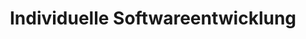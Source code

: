 ---
layout: services
order: 1
title: Individuelle Softwareentwicklung
tagline: Maßgeschneiderte Lösungen für komplexe Herausforderungen
content: Unser Entwicklungsteam erstellt maßgeschneiderte Softwareanwendungen, die auf Ihre individuellen Geschäftsanforderungen zugeschnitten sind. Von der Konzeption bis zur Bereitstellung liefern wir robuste, skalierbare und benutzerfreundliche Lösungen, die sich mit Ihrem Unternehmen weiterentwickeln.
---